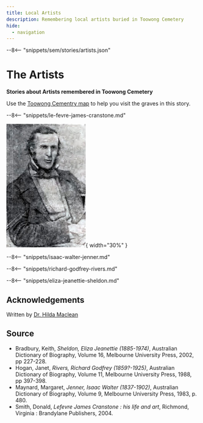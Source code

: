 ```yaml
---
title: Local Artists
description: Remembering local artists buried in Toowong Cemetery
hide:
  - navigation
---
```


--8<-- "snippets/sem/stories/artists.json"

# The Artists 

**Stories about Artists remembered in Toowong Cemetery**

Use the [Toowong Cementry map](../index.md#toowong-cemetery-map) to help you visit the graves in this story.

<!--

???+ directions "Directions" 

    - walking directions
    
    ![image of headstone](le-fevre-james-cranstone-headstone.jpg)

-->

--8<-- "snippets/le-fevre-james-cranstone.md"

![Le Fevre James Cranstone](../assets/le-fevre-james-cranstone.jpg){ width="30%" }  

<!--

??? directions "Directions" 

    - walking directions
    
    ![Isaac Walter Jenner's headstone](isaac-walter-jenner.jpg)

-->

--8<-- "snippets/isaac-walter-jenner.md"

<!--

??? directions "Directions" 

    - walking directions
    
    ![Richard Godfrey Rivers headstone ](richard-godfrey-rivers.jpg)    
-->

--8<-- "snippets/richard-godfrey-rivers.md"

<!--

??? directions "Directions" 

    - walking directions
    
    ![Sheldon headstone](eliza-and-edwin-sheldon.jpg)   

-->

--8<-- "snippets/eliza-jeanettie-sheldon.md"

<!--

??? directions "Directions" 

    - walking directions back to the start

-->

## Acknowledgements

Written by [Dr. Hilda Maclean](https://www.linkedin.com/in/dr-hilda-maclean-4819a711/)

## Source

- Bradbury, Keith, *Sheldon, Eliza Jeanettie (1885-1974)*, Australian Dictionary of Biography, Volume 16, Melbourne University Press, 2002, pp 227-228.
- Hogan, Janet, *Rivers, Richard Godfrey (1859?-1925)*, Australian Dictionary of Biography, Volume 11, Melbourne University Press, 1988, pp 397-398.
- Maynard, Margaret, *Jenner, Isaac Walter (1837-1902)*, Australian Dictionary of Biography, Volume 9, Melbourne University Press, 1983, p. 480.
- Smith, Donald, *Lefevre James Cranstone : his life and art*, Richmond, Virginia : Brandylane Publishers, 2004.

<!--
<div class="noprint" markdown="1">
## Brochure

**[Download this walk](../assets/guides/artists.pdf)** - designed to be printed and folded in half to make an A5 brochure.

</div>
-->
